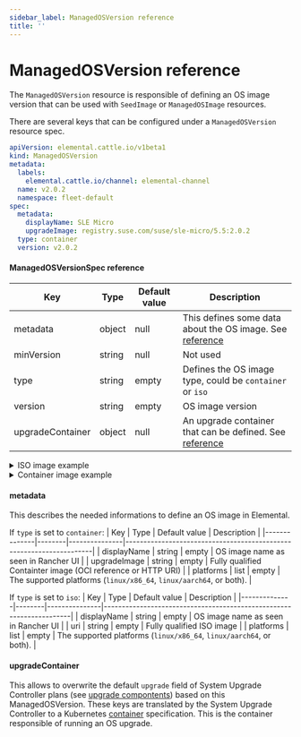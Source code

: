 ```yaml
---
sidebar_label: ManagedOSVersion reference
title: ''
---
```


<head>
  <link rel="canonical" href="https://elemental.docs.rancher.com/managedosversion-reference"/>
</head>

# ManagedOSVersion reference

The `ManagedOSVersion` resource is responsible of defining an OS image version that can be used with `SeedImage` or `ManagedOSImage` resources.

There are several keys that can be configured under a `ManagedOSVersion` resource spec.

```yaml title="managedosversion-example.yaml" showLineNumbers
apiVersion: elemental.cattle.io/v1beta1
kind: ManagedOSVersion
metadata:
  labels:
    elemental.cattle.io/channel: elemental-channel
  name: v2.0.2
  namespace: fleet-default
spec:
  metadata:
    displayName: SLE Micro
    upgradeImage: registry.suse.com/suse/sle-micro/5.5:2.0.2
  type: container
  version: v2.0.2
```

#### ManagedOSVersionSpec reference

| Key              | Type   | Default value | Description                                                                  |
|------------------|--------|---------------|------------------------------------------------------------------------------|
| metadata         | object | null          | This defines some data about the OS image. See [reference](#metadata)        |
| minVersion       | string | null          | Not used                                                                     |
| type             | string | empty         | Defines the OS image type, could be `container` or `iso`                     |
| version          | string | empty         | OS image version                                                             |
| upgradeContainer | object | null          | An upgrade container that can be defined. See [reference](#upgradecontainer) |

<details>
  <summary>ISO image example</summary>

  ```yaml showLineNumbers
  metadata:
    displayName: SLE Micro ISO x86_64
    uri: registry.suse.com/suse/sl-micro/6.0/baremetal-iso-image:2.2.0
  type: iso
  version: v2.2.0
  ```
  
</details>

<details>
  <summary>Container image example</summary>

  ```yaml showLineNumbers
  metadata:
    displayName: SLE Micro
    upgradeImage: registry.suse.com/suse/sl-micro/6.0/baremetal-os-container:2.2.0
  type: container
  version: v2.2.0
  ```
  
</details>

#### metadata

This describes the needed informations to define an OS image in Elemental.

If `type` is set to `container`:
| Key          | Type   | Default value | Description                                                         |
|--------------|--------|---------------|---------------------------------------------------------------------|
| displayName  | string | empty         | OS image name as seen in Rancher UI                                 |
| upgradeImage | string | empty         | Fully qualified Containter image (OCI reference or HTTP URI)        |
| platforms    | list   | empty         | The supported platforms (`linux/x86_64`, `linux/aarch64`, or both). |

If `type` is set to `iso`:
| Key          | Type   | Default value | Description                                                         |
|--------------|--------|---------------|---------------------------------------------------------------------|
| displayName  | string | empty         | OS image name as seen in Rancher UI                                 |
| uri          | string | empty         | Fully qualified ISO image                                           |
| platforms    | list   | empty         | The supported platforms (`linux/x86_64`, `linux/aarch64`, or both). |

#### upgradeContainer

This allows to overwrite the default `upgrade` field of System Upgrade Controller plans (see [upgrade compontents](/upgrade-lifecycle.md#components)) based on this ManagedOSVersion.
These keys are translated by the System Upgrade Controller to a Kubernetes [container](https://kubernetes.io/docs/reference/kubernetes-api/workload-resources/pod-v1/#Container) specification.
This is the container responsible of running an OS upgrade.

